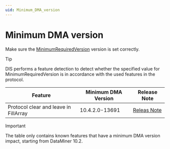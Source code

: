 ```yaml
---
uid: Minimum_DMA_version
---
```


# Minimum DMA version

Make sure the [MinimumRequiredVersion](xref:Protocol.Compliancies.MinimumRequiredVersion) version is set correctly.

> [!TIP]
> DIS performs a feature detection to detect whether the specified value for MinimumRequiredVersion is in accordance with the used features in the protocol.

| Feature | Minimum DMA Version | Release Note |
|----------|----------|----------|
| Protocol clear and leave in FillArray    | 10.4.2.0-13691     | [Releas Note]([https://intranet.skyline.be/DataMiner/Lists/Release%20Notes/DispForm2.aspx?ID=38153](https://docs.dataminer.services/release-notes/General/General_Feature_Release_10.4/General_Feature_Release_10.4.2.html?q=FillArray%20supports%20protocol.Leave%20and%20protocol.Clear#fillarray-now-supports-protocolleave-and-protocolclear-id-38153))     |

> [!IMPORTANT]
> The table only contains known features that have a minimum DMA version impact, starting from DataMiner 10.2.
